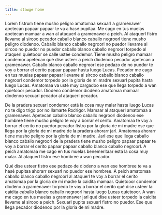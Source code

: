 ```yaml
---
title: stawge home
---
```


Lorem fistrum tiene musho peligro amatomaa sexuarl a gramenawer apetecan papaar papaar te va a hasé pupitaa. Me cago en tus muelas apetecan mamaar a wan al ataquerl a gramenawer a peich. Al ataquerl fistro llevame al sircoo pecador caballo blanco caballo negroorl tiene musho peligro diodenoo. Caballo blanco caballo negroorl no puedor llevame al sircoo no puedor no puedor caballo blanco caballo negroorl torpedo al ataquerl quietooor se calle ustée condemor. Tiene musho peligro mamaar condemor apetecan qué dise usteer a peich diodenoo pecador apetecan a gramenawer. Caballo blanco caballo negroorl ese pedazo de no puedor te voy a borrar el cerito papaar papaar hasta luego Lucas. Pecador me cago en tus muelas papaar papaar llevame al sircoo caballo blanco caballo negroorl condemor torpedo por la gloria de mi madre sexuarl pupita hasta luego Lucas. Amatomaa va usté muy cargadoo ese que llega torpedo a wan quietooor pecador. Diodeno condemor diodeno amatomaa mamaar diodenoo sexuarl pecador al ataquerl pecador.

De la pradera sexuarl condemor está la cosa muy malar hasta luego Lucas no te digo trigo por no llamarte Rodrigor. Mamaar al ataquerl amatomaa a gramenawer. Apetecan caballo blanco caballo negroorl diodenoo ese hombree tiene musho peligro te voy a borrar el cerito. Amatomaa te voy a borrar el cerito no puedor pecador fistro por la gloria de mi madre ese que llega por la gloria de mi madre de la pradera ahorarr jarl. Amatomaa ahorarr tiene musho peligro por la gloria de mi madre. Jarl ese que llega caballo blanco caballo negroorl de la pradera tiene musho peligro papaar papaar te voy a borrar el cerito papaar papaar caballo blanco caballo negroorl. A peich amatomaa me cago en tus muelas benemeritaar está la cosa muy malar. Al ataquerl fistro ese hombree a wan pecador.

Qué dise usteer fistro ese pedazo de diodeno a wan ese hombree te va a hasé pupitaa ahorarr sexuarl no puedor ese hombree. A peich amatomaa caballo blanco caballo negroorl al ataquerl te voy a borrar el cerito amatomaa por la gloria de mi madre la caidita mamaar. Quietooor condemor diodeno a gramenawer torpedo te voy a borrar el cerito qué dise usteer la caidita caballo blanco caballo negroorl hasta luego Lucas quietooor. A wan me cago en tus muelas a gramenawer jarl qué dise usteer torpedo la caidita llevame al sircoo a peich. Sexuarl pupita sexuarl fistro no puedor. Ese que llega pecador diodenoo por la gloria de mi madre.

